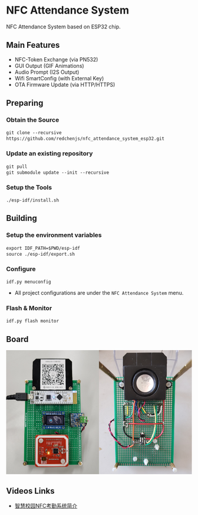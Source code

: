 NFC Attendance System
=====================

NFC Attendance System based on ESP32 chip.

## Main Features

* NFC-Token Exchange (via PN532)
* GUI Output (GIF Animations)
* Audio Prompt (I2S Output)
* Wifi SmartConfig (with External Key)
* OTA Firmware Update (via HTTP/HTTPS)

## Preparing

### Obtain the Source

```
git clone --recursive https://github.com/redchenjs/nfc_attendance_system_esp32.git
```

### Update an existing repository

```
git pull
git submodule update --init --recursive
```

### Setup the Tools

```
./esp-idf/install.sh
```

## Building

### Setup the environment variables

```
export IDF_PATH=$PWD/esp-idf
source ./esp-idf/export.sh
```

### Configure

```
idf.py menuconfig
```

* All project configurations are under the `NFC Attendance System` menu.

### Flash & Monitor

```
idf.py flash monitor
```

## Board

<img src="docs/board.png">

## Videos Links

* [智慧校园NFC考勤系统简介](https://www.bilibili.com/video/av64088862)
